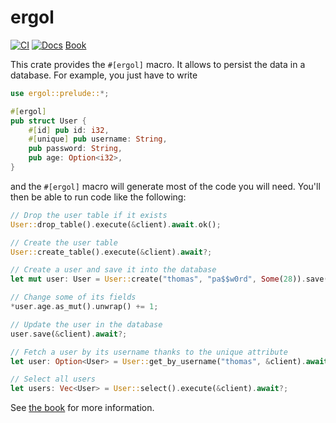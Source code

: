 # ergol

[![CI](https://github.com/polymny/ergol/workflows/build/badge.svg?branch=master&event=push)](https://github.com/polymny/ergol/actions?query=workflow%3Abuild) [![Docs](https://docs.rs/ergol/badge.svg)](https://docs.rs/ergol/0.0.1/ergol/) [Book](https://ergol-rs.github.io)

This crate provides the `#[ergol]` macro. It allows to persist the data in a
database. For example, you just have to write

```rust
use ergol::prelude::*;

#[ergol]
pub struct User {
    #[id] pub id: i32,
    #[unique] pub username: String,
    pub password: String,
    pub age: Option<i32>,
}
```

and the `#[ergol]` macro will generate most of the code you will need. You'll
then be able to run code like the following:

```rust
// Drop the user table if it exists
User::drop_table().execute(&client).await.ok();

// Create the user table
User::create_table().execute(&client).await?;

// Create a user and save it into the database
let mut user: User = User::create("thomas", "pa$$w0rd", Some(28)).save(&client).await?;

// Change some of its fields
*user.age.as_mut().unwrap() += 1;

// Update the user in the database
user.save(&client).await?;

// Fetch a user by its username thanks to the unique attribute
let user: Option<User> = User::get_by_username("thomas", &client).await?;

// Select all users
let users: Vec<User> = User::select().execute(&client).await?;
```

See [the book](https://ergol-rs.github.io) for more information.
